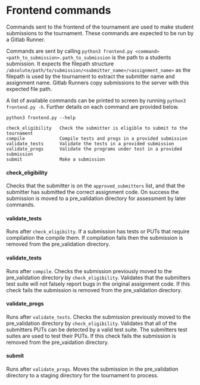 # Frontend commands
Commands sent to the frontend of the tournament are used to make student submissions to the tournament. 
These commands are expected to be run by a Gitlab Runner.

Commands are sent by calling `python3 frontend.py <command> <path_to_submission>`. `path_to_submission` is the path to 
a students submission. It expects the filepath structure 
`/absolute/path/to/submission/<submitter_name>/<assignment_name>` as the filepath is used by the tournament to extract 
the submitter name and assignment name. Gitlab Runners copy submissions to the server with this expected file path.

A list of available commands can be printed to screen by running `python3 frontend.py -h`. 
Further details on each command are provided below.

	python3 frontend.py --help
	
    check_eligibility   Check the submitter is eligible to submit to the tournament
    compile             Compile tests and progs in a provided submission
    validate_tests      Validate the tests in a provided submission
    validate_progs      Validate the programs under test in a provided submission
    submit              Make a submission    

#### check_eligibility  
Checks that the submitter is on the `approved_submitters` list, and that the submitter has 
submitted the correct assignment code. 
On success the submission is moved to a pre_validation directory for assessment by later commands.

#### validate_tests
Runs after `check_eligibilty`. If a submission has tests or PUTs that require compilation the compile them.
If compilation fails then the submission is removed from the pre_validation directory.		

#### validate_tests
Runs after `compile`. Checks the submission previously moved to the pre_validation directory by 
`check_eligibility`. Validates that the submitters test suite will not falsely report bugs in the original 
assignment code. If this check fails the submission is removed from the pre_validation directory.		

#### validate_progs
Runs after `validate_tests`. Checks the submission previously moved to the pre_validation directory by 
`check_eligibility`. Validates that all of the submitters PUTs can be detected by a valid test suite. 
The submitters test suites are used to test their PUTs. If this check fails the submission is removed 
from the pre_vaidation directory.

#### submit
Runs after `validate_progs`. Moves the submission in the pre_validation directory to a staging directory for 
the tournament to process.